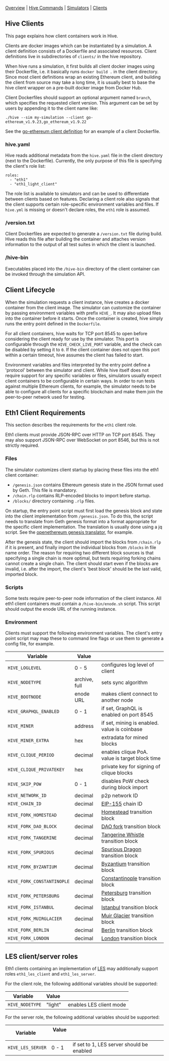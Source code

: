 [Overview] | [Hive Commands] | [Simulators] | [Clients]

## Hive Clients

This page explains how client containers work in Hive.

Clients are docker images which can be instantiated by a simulation. A client definition
consists of a Dockerfile and associated resources. Client definitions live in
subdirectories of `clients/` in the hive repository.

When hive runs a simulation, it first builds all client docker images using their
Dockerfile, i.e. it basically runs `docker build .` in the client directory. Since most
client definitions wrap an existing Ethereum client, and building the client from source
may take a long time, it is usually best to base the hive client wrapper on a pre-built
docker image from Docker Hub.

Client Dockerfiles should support an optional argument named `branch`, which specifies the
requested client version. This argument can be set by users by appending it to the client
name like:

    ./hive --sim my-simulation --client go-ethereum_v1.9.23,go_ethereum_v1.9.22

See the [go-ethereum client definition][geth-docker] for an example of a client
Dockerfile.

### hive.yaml

Hive reads additional metadata from the `hive.yaml` file in the client directory (next to
the Dockerfile). Currently, the only purpose of this file is specifying the client's role
list:

    roles:
      - "eth1"
      - "eth1_light_client"

The role list is available to simulators and can be used to differentiate between clients
based on features. Declaring a client role also signals that the client supports certain
role-specific environment variables and files. If `hive.yml` is missing or doesn't declare
roles, the `eth1` role is assumed.

### /version.txt

Client Dockerfiles are expected to generate a `/version.txt` file during build. Hive reads
this file after building the container and attaches version information to the output of
all test suites in which the client is launched.

### /hive-bin

Executables placed into the `/hive-bin` directory of the client container can be invoked
through the simulation API.

## Client Lifecycle

When the simulation requests a client instance, hive creates a docker container from the
client image. The simulator can customize the container by passing environment variables
with prefix `HIVE_`. It may also upload files into the container before it starts. Once
the container is created, hive simply runs the entry point defined in the `Dockerfile`.

For all client containers, hive waits for TCP port 8545 to open before considering the
client ready for use by the simulator. This port is configurable through the
`HIVE_CHECK_LIVE_PORT` variable, and the check can be disabled by setting it to `0`. If
the client container does not open this port within a certain timeout, hive assumes the
client has failed to start.

Environment variables and files interpreted by the entry point define a 'protocol' between
the simulator and client. While hive itself does not require support for any specific
variables or files, simulators usually expect client containers to be configurable in
certain ways. In order to run tests against multiple Ethereum clients, for example, the
simulator needs to be able to configure all clients for a specific blockchain and make
them join the peer-to-peer network used for testing.

## Eth1 Client Requirements

This section describes the requirements for the `eth1` client role.

Eth1 clients must provide JSON-RPC over HTTP on TCP port 8545. They may also support
JSON-RPC over WebSocket on port 8546, but this is not strictly required.

### Files

The simulator customizes client startup by placing these files into the eth1 client
container:

- `/genesis.json` contains Ethereum genesis state in the JSON format used by Geth. This
  file is mandatory.
- `/chain.rlp` contains RLP-encoded blocks to import before startup.
- `/blocks/` directory containing `.rlp` files.

On startup, the entry point script must first load the genesis block and state into the
client implementation from `/genesis.json`. To do this, the script needs to translate from
Geth genesis format into a format appropriate for the specific client implementation. The
translation is usually done using a jq script. See the [openethereum genesis
translator][oe-genesis-jq], for example.

After the genesis state, the client should import the blocks from `/chain.rlp` if it is
present, and finally import the individual blocks from `/blocks` in file name order. The
reason for requiring two different block sources is that specifying a single chain is more
optimal, but tests requiring forking chains cannot create a single chain. The client
should start even if the blocks are invalid, i.e. after the import, the client's 'best
block' should be the last valid, imported block.

### Scripts

Some tests require peer-to-peer node information of the client instance. All eth1 client
containers must contain a `/hive-bin/enode.sh` script. This script should output the enode
URL of the running instance.

### Environment

Clients must support the following environment variables. The client's entry point script
may map these to command line flags or use them to generate a config file, for example.

| Variable                   | Value         |                                                |
|----------------------------|---------------|------------------------------------------------|
| `HIVE_LOGLEVEL`            | 0 - 5         | configures log level of client                 |
| `HIVE_NODETYPE`            | archive, full | sets sync algorithm                            |
| `HIVE_BOOTNODE`            | enode URL     | makes client connect to another node           |
| `HIVE_GRAPHQL_ENABLED`     | 0 - 1         | if set, GraphQL is enabled on port 8545        |
| `HIVE_MINER`               | address       | if set, mining is enabled. value is coinbase   |
| `HIVE_MINER_EXTRA`         | hex           | extradata for mined blocks                     |
| `HIVE_CLIQUE_PERIOD`       | decimal       | enables clique PoA. value is target block time |
| `HIVE_CLIQUE_PRIVATEKEY`   | hex           | private key for signing of clique blocks       |
| `HIVE_SKIP_POW`            | 0 - 1         | disables PoW check during block import         |
| `HIVE_NETWORK_ID`          | decimal       | p2p network ID                                 |
| `HIVE_CHAIN_ID`            | decimal       | [EIP-155] chain ID                             |
| `HIVE_FORK_HOMESTEAD`      | decimal       | [Homestead][EIP-606] transition block          |
| `HIVE_FORK_DAO_BLOCK`      | decimal       | [DAO fork][EIP-779] transition block           |
| `HIVE_FORK_TANGERINE`      | decimal       | [Tangerine Whistle][EIP-608] transition block  |
| `HIVE_FORK_SPURIOUS`       | decimal       | [Spurious Dragon][EIP-607] transition block    |
| `HIVE_FORK_BYZANTIUM`      | decimal       | [Byzantium][EIP-609] transition block          |
| `HIVE_FORK_CONSTANTINOPLE` | decimal       | [Constantinople][EIP-1013] transition block    |
| `HIVE_FORK_PETERSBURG`     | decimal       | [Petersburg][EIP-1716] transition block        |
| `HIVE_FORK_ISTANBUL`       | decimal       | [Istanbul][EIP-1679] transition block          |
| `HIVE_FORK_MUIRGLACIER`    | decimal       | [Muir Glacier][EIP-2387] transition block      |
| `HIVE_FORK_BERLIN`         | decimal       | [Berlin][EIP-2070] transition block            |
| `HIVE_FORK_LONDON`         | decimal       | [London][london-spec] transition block         |

## LES client/server roles

Eth1 clients containing an implementation of [LES] may additionally support roles
`eth1_les_client` and `eth1_les_server`.

For the client role, the following additional variables should be supported:

| Variable                   | Value         |                                                |
|----------------------------|---------------|------------------------------------------------|
| `HIVE_NODETYPE`            | "light"       | enables LES client mode                        |

For the server role, the following additional variables should be supported:

| Variable                   | Value         |                                                |
|----------------------------|---------------|------------------------------------------------|
| `HIVE_LES_SERVER`          | 0 - 1         | if set to 1, LES server should be enabled      |


[LES]: https://github.com/ethereum/devp2p/blob/master/caps/les.md
[geth-docker]: ../clients/go-ethereum/Dockerfile
[oe-genesis-jq]: ../clients/openethereum/mapper.jq
[EIP-155]: https://eips.ethereum.org/EIPS/eip-155
[EIP-606]: https://eips.ethereum.org/EIPS/eip-606
[EIP-607]: https://eips.ethereum.org/EIPS/eip-607
[EIP-608]: https://eips.ethereum.org/EIPS/eip-608
[EIP-609]: https://eips.ethereum.org/EIPS/eip-609
[EIP-779]: https://eips.ethereum.org/EIPS/eip-779
[EIP-1013]: https://eips.ethereum.org/EIPS/eip-1013
[EIP-1679]: https://eips.ethereum.org/EIPS/eip-1679
[EIP-1716]: https://eips.ethereum.org/EIPS/eip-1716
[EIP-2387]: https://eips.ethereum.org/EIPS/eip-2387
[EIP-2070]: https://eips.ethereum.org/EIPS/eip-2070
[london-spec]: https://github.com/ethereum/eth1.0-specs/blob/master/network-upgrades/mainnet-upgrades/london.md
[Overview]: ./overview.md
[Hive Commands]: ./commandline.md
[Simulators]: ./simulators.md
[Clients]: ./clients.md
